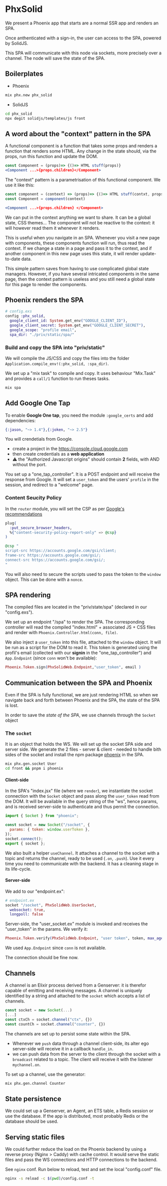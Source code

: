 # PhxSolid

We present a Phoenix app that starts are a normal SSR app and renders an SPA.

Once anthenticated with a sign-in, the user can access to the SPA, powered by SolidJS.

This SPA will communicate with this node via sockets, more precisely over a channel. The node will save the state of the SPA.

## Boilerplates

- Phoenix

```bash
mix phx.new phx_solid
```

- SolidJS

```bash
cd phx_solid
npx degit solidjs/templates/js front
```

## A word about the "context" pattern in the SPA

A functional component is a function that takes some props and renders a function that renders some HTML. Any change in the state should, via the props, run this function and update the DOM.

```jsx
const Component = (props)=> {()=> HTML stuff(props)}
<Component ...>{props.children}</Component>
```

The "context" pattern is a parametrisation of this functional component. We use it like this:

```jsx
const component = (context) => (props)=> {()=> HTML stuff(contxt, props)}
const Component = component(context)

<Component ...>{props.children} </Component>
```

We can put in the context anything we want to share. It can be a global state, CSS themes...
The component will not be reactive to the context: it will however read them it whenever it renders.

This is useful when you navigate in an SPA. Whenever you visit a new page with components, these components function will run, thus read the context. If we change a state in a page and pass it to the context, and if another component in this new page uses this state, it will render update-to-date data.

This simple pattern saves from having to use complicated global state managers. However, if you have several intricated components in the same page, then the context pattern is useless and you still need a global state for this page to render the components.

## Phoenix renders the SPA

```elixir
# config.exs
config :phx_solid,
  google_client_id: System.get_env("GOOGLE_CLIENT_ID"),
  google_client_secret: System.get_env("GOOGLE_CLIENT_SECRET"),
  google_scope: "profile email",
  spa_dir: "./priv/static/spa/"
```

### Build and copy the SPA into "priv/static"

We will compile the JS/CSS and copy the files into the folder `Application.compile_env!(:phx_solid, :spa_dir)`.

We set up a "mix task" to compile and copy. It uses behaviour "Mix.Task" and provides a `call/1` function to run theses tasks.

```bash
mix spa
```

## Add Google One Tap

To enable **Google One tap**, you need the module `:google_certs` and add dependencies:

```elixir
{:jason, "~> 1.4"},{:joken, "~> 2.5"}
```

You will crendetials from Google.

- create a project in the <https://console.cloud.google.com>
- then create credentials as a **web application**
- ⚠️ the "Authorized Javascript origins" should contain **2** fields, with AND without the port.

You set up a "one_tap_controller". It is a POST endpoint and will receive the response from Google. It will set a `user_token` and the users' `profile` in the session, and redirect to a "welcome" page.

### Content Seucity Policy

In the `router` module, you will set the CSP as per [Google's recommendations](https://developers.google.com/identity/gsi/web/guides/get-google-api-clientid#content_security_policy)

```elixir
plug(
  :put_secure_browser_headers,
  %{"content-security-policy-report-only" => @csp}
)
```

```elixir
@csp "
script-src https://accounts.google.com/gsi/client;
frame-src https://accounts.google.com/gsi/;
connect-src https://accounts.google.com/gsi/;
"
```

You will also need to secure the scripts used to pass the token to the `window` object. This can be done with a `nonce`.

## SPA rendering

The compiled files are located in the "priv/state/spa" (declared in our "config.exs").

We set up an endpoint "/spa" to render the SPA. The corresponding controller will read the compiled "index.html" + associated JS + CSS files and render with `Phoenix.Controller.html(conn, file)`.

We also inject a `user_token` into this file, attached to the `window` object. It will be run as a script for the DOM to read it. This token is generated using the profil's email (collected with our **signin** in the "one_tap_controller") and `App.Endpoint` (since `conn` won't be available):

```elixir
Phoenix.Token.sign(PhxSolidWeb.Endpoint,"user_token", email )
```

## Communication between the SPA and Phoenix

Even if the SPA is fully functional, we are just rendering HTML so when we navigate back and forth between Phoenix and the SPA, the state of the SPA is lost.

In order to save the _state of the SPA_, we use channels through the `Socket` object

### The `socket`

It is an object that holds the WS. We will set up the socket SPA side and server side. We generate the 2 files - server & client - needed to handle bith sides of the socket and install the npm package [phoenix](https://www.npmjs.com/package/phoenix) in the SPA.

```bash
mix phx.gen.socket User
cd front && pnpm i phoenix
```

#### Client-side

In the SPA's "index.jsx" file (where we `render`), we instantiate the socket connection with the `Socket` object and pass along the `user_token` read from the DOM. It will be available in the query string of the "ws", hence params, and is received server-side to authenticate and thus permit the connection.

```js
import { Socket } from "phoenix";

const socket = new Socket("/socket", {
  params: { token: window.userToken },
});
socket.connect();
export { socket };
```

We also built a helper `useChannel`. It attaches a channel to the socket with a topic and returns the channel, ready to be used (`.on`, `.push`). Use it every time you need to communicate with the backend. It has a cleaning stage in its life-cycle.

#### Server-side

We add to our "endpoint.ex":

```elixir
# endpoint.ex
socket "/socket", PhxSolidWeb.UserSocket,
  websocket: true,
  longpoll: false
```

Server-side, the "user_socket.ex" module is invoked and receives the "user_token" in the params. We verify it:

```elixir
Phoenix.Token.verify(PhxSolidWeb.Endpoint, "user token", token, max_age: 86_400)
```

We used `App.Endpoint` since `conn` is not available.

The connection should be fine now.

## Channels

A channel is an Elixir process derived from a Genserver: it is therefor capable of emitting and receiving messages.
A channel is uniquely identified by a string and attached to the `socket` which accepts a list of channels.

```js
const socket = new Socket(...)
[...]
const ctxCh = socket.channel("ctx", {})
const countCh = socket.channel("counter", {})
```

The channels are set up to persist some state within the SPA.

- Whenever we `push` data through a channel client-side, its alter ego server-side will receive it in a callback `handle_in`.
- we can push data from the server to the client through the socket with a `broadcast` related to a topic. The client will receive it with the listener `mychannel.on`.

To set up a channel, use the generator:

```bash
mix phx.gen.channel Counter
```

## State persistence

We could set up a Genserver, an Agent, an ETS table, a Redis session or use the database. If the app is distributed, most probably Redis or the database should be used.

## Serving static files

We could further reduce the load on the Phoenix backend by using a reverse proxy (Nginx > Caddy) with cache control. It would serve the static files and pass the WS connections and HTTP connections to the backend.

See `nginx` conf. Run below to reload, test and set the local "config.conf" file.

```bash
nginx -s reload -c $(pwd)/config.conf -t
```
